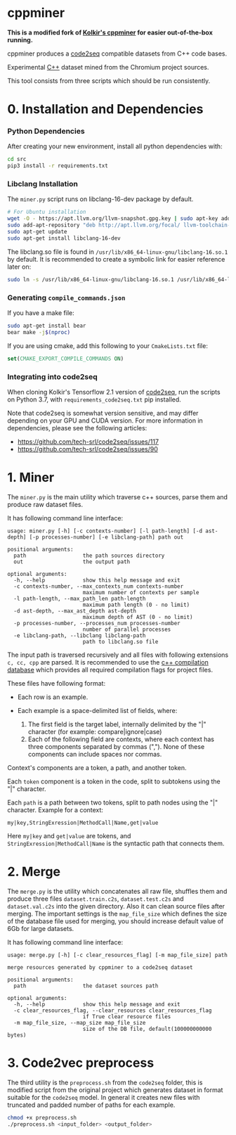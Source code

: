 # cppminer

**This is a modified fork of [Kolkir's cppminer](https://github.com/Kolkir/cppminer) for easier out-of-the-box running.**



cppminer produces a [code2seq](https://github.com/tech-srl/code2seq) compatible datasets from C++ code bases.

Experimental [C++](https://drive.google.com/file/d/15BDd6zHFkVJXl95FG4JnnSse48k1UR3E/view?usp=sharing) dataset mined from the Chromium project sources.

This tool consists from three scripts which should be run consistently.



# 0. Installation and Dependencies 

### Python Dependencies

After creating your new environment, install all python dependencies with:

```bash
cd src
pip3 install -r requirements.txt
```



### Libclang Installation

The `miner.py` script runs on libclang-16-dev package by default. 

```bash
# For Ubuntu installation
wget -O - https://apt.llvm.org/llvm-snapshot.gpg.key | sudo apt-key add -
sudo add-apt-repository "deb http://apt.llvm.org/focal/ llvm-toolchain-focal-16 main"
sudo apt-get update
sudo apt-get install libclang-16-dev
```



The libclang.so file is found in `/usr/lib/x86_64-linux-gnu/libclang-16.so.1` by default. It is recommended to create a symbolic link for easier reference later on: 

```bash
sudo ln -s /usr/lib/x86_64-linux-gnu/libclang-16.so.1 /usr/lib/x86_64-linux-gnu/libclang.so
```



### Generating `compile_commands.json`

If you have a make file:

```bash
sudo apt-get install bear
bear make -j$(nproc)
```



If you are using cmake, add this following to your `CmakeLists.txt` file:

```cmake
set(CMAKE_EXPORT_COMPILE_COMMANDS ON)
```





### Integrating into code2seq

When cloning Kolkir's Tensorflow 2.1 version of [code2seq](https://github.com/Kolkir/cppminer), run the scripts on Python 3.7, with  `requirements_code2seq.txt` pip installed. 



Note that code2seq is somewhat version sensitive, and may differ depending on your GPU and CUDA version. For more information in dependencies, please see the following articles:

- https://github.com/tech-srl/code2seq/issues/117
- https://github.com/tech-srl/code2seq/issues/90



# 1. Miner 
The `miner.py` is the main utility which traverse c++ sources, parse them and produce raw dataset files.

It has following command line interface:
~~~
usage: miner.py [-h] [-c contexts-number] [-l path-length] [-d ast-depth] [-p processes-number] [-e libclang-path] path out

positional arguments:
  path                  the path sources directory
  out                   the output path

optional arguments:
  -h, --help            show this help message and exit
  -c contexts-number, --max_contexts_num contexts-number
                        maximum number of contexts per sample
  -l path-length, --max_path_len path-length
                        maximum path length (0 - no limit)
  -d ast-depth, --max_ast_depth ast-depth
                        maximum depth of AST (0 - no limit)
  -p processes-number, --processes_num processes-number
                        number of parallel processes
  -e libclang-path, --libclang libclang-path
                        path to libclang.so file
~~~

The input path is traversed recursively and all files with following extensions `c, cc, cpp` are parsed. 
It is recommended to use the [c++ compilation database](https://clang.llvm.org/docs/JSONCompilationDatabase.html) which provides all required compilation flags for project files.

These files have following format:

* Each row is an example.
* Each example is a space-delimited list of fields, where:

    1. The first field is the target label, internally delimited by the "|" character (for example: compare|ignore|case)
    2. Each of the following field are contexts, where each context has three components separated by commas (","). None of these components can include spaces nor commas.

Context's components are a token, a path, and another token.

Each `token` component is a token in the code, split to subtokens using the "|" character.

Each `path` is a path between two tokens, split to path nodes using the "|" character. Example for a context:
```
my|key,StringExression|MethodCall|Name,get|value
```
Here `my|key` and `get|value` are tokens, and `StringExression|MethodCall|Name` is the syntactic path that connects them.



# 2. Merge
The `merge.py` is the utility which concatenates all raw file, shuffles them and produce three files `dataset.train.c2s`, `dataset.test.c2s` and `dataset.val.c2s` into the given directory. Also it can clean source files after merging. The important settings is the `map_file_size` which defines the size of the database file used for merging, you should increase default value of 6Gb for large datasets. 

It has following command line interface:

~~~
usage: merge.py [-h] [-c clear_resources_flag] [-m map_file_size] path

merge resources generated by cppminer to a code2seq dataset

positional arguments:
  path                  the dataset sources path

optional arguments:
  -h, --help            show this help message and exit
  -c clear_resources_flag, --clear_resources clear_resources_flag
                        if True clear resource files
  -m map_file_size, --map_size map_file_size
                        size of the DB file, default(100000000000 bytes)
~~~



# 3. Code2vec preprocess

The third utility is the `preprocess.sh` from the `code2seq` folder, this is modified script from the original project which generates dataset in format suitable for the `code2seq` model. In general it creates new files with truncated and padded number of paths for each example.

```bash
chmod +x preprocess.sh
./preprocess.sh <input_folder> <output_folder>
```

